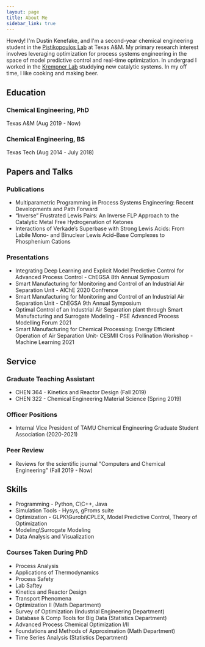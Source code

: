 ```yaml
---
layout: page
title: About Me
sidebar_link: true
---
```


Howdy! I'm Dustin Kenefake, and I'm a second-year chemical engineering student in the [Pistikopoulos Lab](http://parametric.tamu.edu/) at Texas A&M. My primary research interest involves leveraging optimization for process systems engineering in the space of model predictive control and real-time optimization. In undergrad I worked in the [Krempner Lab](https://www.depts.ttu.edu/chemistry/Faculty/krempner/) studdying new catalytic systems. In my off time, I like cooking and making beer.  

## Education

### Chemical Engineering, PhD

Texas A&M (Aug 2019 - Now)

### Chemical Engineering, BS

Texas Tech (Aug 2014 - July 2018)

## Papers and Talks

### Publications

* Multiparametric Programming in Process Systems Engineering: Recent Developments and Path Forward
* “Inverse” Frustrated Lewis Pairs: An Inverse FLP Approach to the Catalytic Metal Free Hydrogenation of Ketones
* Interactions of Verkade’s Superbase with Strong Lewis Acids: From Labile Mono- and Binuclear Lewis Acid–Base Complexes to Phosphenium Cations


### Presentations

* Integrating Deep Learning and Explicit Model Predictive Control for Advanced Process Control - ChEGSA 8th Annual Symposium
* Smart Manufacturing for Monitoring and Control of an Industrial Air Separation Unit - AIChE 2020 Confrence
* Smart Manufacturing for Monitoring and Control of an Industrial Air Separation Unit - ChEGSA 9th Annual Symposium
* Optimal Control of an Industrial Air Separation plant through Smart Manufacturing and Surrogate Modeling - PSE Advanced Process Modelling Forum 2021
* Smart Manufacturing for Chemical Processing: Energy Efficient Operation of Air Separation Unit- CESMII Cross Pollination Workshop - Machine Learning 2021

## Service

### Graduate Teaching Assistant 

* CHEN 364 - Kinetics and Reactor Design (Fall 2019)
* CHEN 322 - Chemical Engineering Material Science (Spring 2019)

### Officer Positions

* Internal Vice President of TAMU Chemical Engineering Graduate Student Association (2020-2021)

### Peer Review

* Reviews for the scientific journal "Computers and Chemical Engineering" (Fall 2019 - Now)

## Skills 

* Programming - Python, C\C++, Java
* Simulation Tools - Hysys, gProms suite
* Optimization - GLPK\Gurobi\CPLEX, Model Predictive Control, Theory of Optimization
* Modeling\Surrogate Modeling
* Data Analysis and Visualization

### Courses Taken During PhD

* Process Analysis 
* Applications of Thermodynamics
* Process Safety
* Lab Saftey
* Kinetics and Reactor Design
* Transport Phenomena
* Optimization II (Math Department)
* Survey of Optimization (Industrial Engineering Department)
* Database & Comp Tools for Big Data (Statistics Department)
* Advanced Process Chemical Optimization I/II
* Foundations and Methods of Approximation (Math Department)
* Time Series Analysis (Statistics Department)

